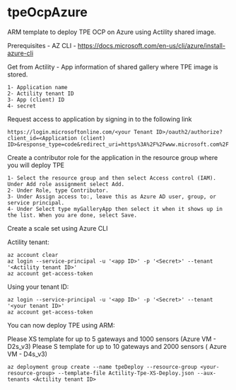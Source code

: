 # tpeOcpAzure
ARM template to deploy TPE OCP on Azure using Actility shared image.

Prerequisites - AZ CLI - https://docs.microsoft.com/en-us/cli/azure/install-azure-cli

Get from Actility - App information of shared gallery where TPE image is stored.

    1- Application name
    2- Actility tenant ID
    3- App (client) ID
    4- secret
    
Request access to application by signing in to the following link

```
https://login.microsoftonline.com/<your Tenant ID>/oauth2/authorize?client_id=<Application (client) ID>&response_type=code&redirect_uri=https%3A%2F%2Fwww.microsoft.com%2F 
```

Create a contributor role for the application in the resource group where you will deploy TPE

    1- Select the resource group and then select Access control (IAM). Under Add role assignment select Add.
    2- Under Role, type Contributor.
    3- Under Assign access to:, leave this as Azure AD user, group, or service principal.
    4- Under Select type myGalleryApp then select it when it shows up in the list. When you are done, select Save.

Create a scale set using Azure CLI

Actility tenant:
```
az account clear
az login --service-principal -u '<app ID>' -p '<Secret>' --tenant '<Actility tenant ID>'
az account get-access-token
```

Using your tenant ID:
```
az login --service-principal -u '<app ID>' -p '<Secret>' --tenant '<your tenant ID>'
az account get-access-token
```


You can now deploy TPE using ARM:

Please XS template for up to 5 gateways and 1000 sensors (Azure VM - D2s_v3)
Please S  template for up to 10 gateways and 2000 sensors ( Azure VM - D4s_v3)

```
az deployment group create --name tpeDeploy --resource-group <your-resource-group> --template-file Actility-Tpe-XS-Deploy.json --aux-tenants <Actility tenant ID>
```
